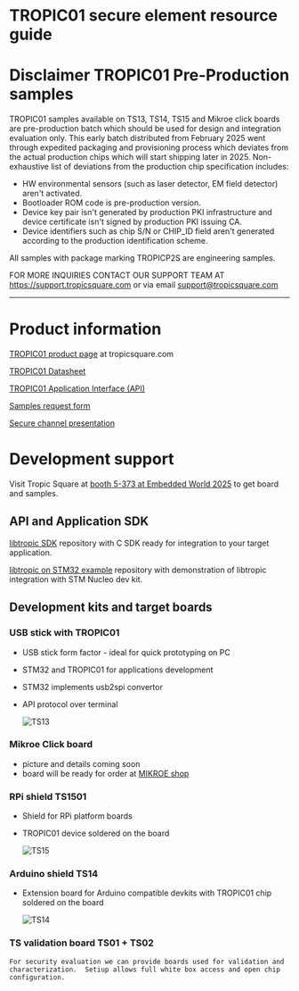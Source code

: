 # TROPIC01 secure element resource guide

# Disclaimer TROPIC01 Pre-Production  samples

TROPIC01 samples available on TS13, TS14, TS15 and Mikroe click boards are pre-production batch which should be used for design and integration evaluation only. This early batch distributed from February 2025 went through expedited packaging and provisioning process which deviates from the actual production chips which will start shipping later in 2025. Non-exhaustive list of deviations from the production chip specification includes:
 - HW environmental sensors (such as laser detector, EM field detector) aren't activated.
 - Bootloader ROM code is pre-production version.
 - Device key pair isn't generated by production PKI infrastructure and device certificate isn't signed by production PKI issuing CA.
 - Device identifiers such as chip S/N or CHIP_ID field aren't generated according to the production identification scheme.
 
All samples with package marking TROPICP2S are engineering samples.

 FOR MORE INQUIRIES CONTACT OUR SUPPORT TEAM AT https://support.tropicsquare.com or via email support@tropicsquare.com
 

 ----

# Product information 

[TROPIC01 product page](https://tropicsquare.com/tropic01) at tropicsquare.com

[TROPIC01 Datasheet](/doc/datasheet/ODD_tropic01_datasheet_revA6.pdf) 


[TROPIC01 Application Interface (API)](/doc/api/tropic01_user_api_v1.1.2.pdf) 


[Samples request form](https://tropicsquare.com/tropic01-samples)

[Secure channel presentation](https://cdn.prod.website-files.com/625faf6f5e93e941317bb67f/66e981e79dee26dc81650c11_ches24_jerabek_final_key.pdf)

# Development support 

  Visit Tropic Square at [booth 5-373 at Embedded World 2025](https://tropicsquare.com/tropic-square-at-embedded-world-2025) to get board and samples.



## API and Application SDK
[libtropic SDK](https://github.com/tropicsquare/libtropic) repository with C SDK ready for integration to your target application.

[libtropic on STM32 example](https://github.com/tropicsquare/libtropic-stm32) repository with demonstration of libtropic integration with STM Nucleo dev kit.


  ## Development kits and target boards



  ### USB stick with TROPIC01 
  * USB stick form factor - ideal for quick prototyping on PC
  * STM32 and TROPIC01 for applications development
  * STM32 implements usb2spi convertor
  * API protocol over terminal

    ![TS13](/doc/boards/ts1301_top_assembled.png)

  ### Mikroe Click board
  * picture and details coming soon 
  * board will be ready for order at [MIKROE shop](https://mikroe.com/shop)

  

  ### RPi shield TS1501   
  * Shield for RPi platform boards
  * TROPIC01 device soldered on the board

    ![TS15](/doc/boards/ts1501_top_assembled.png)
    
  ### Arduino shield TS14
  * Extension board for Arduino compatible devkits with TROPIC01 chip soldered on the board 

    ![TS14](/doc/boards/ts1401_top_assembled.png)
    
   

 ### TS validation board TS01 + TS02
    For security evaluation we can provide boards used for validation and characterization.  Setiup allows full white box access and open chip configuration.


